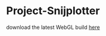 # Project-Snijplotter
download the latest WebGL build [here](https://drive.google.com/drive/folders/1lVEBFj8o4YXkiUaz0IACxo2sp-JcsS_F?usp=sharing)
